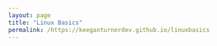 ```yaml
---
layout: page
title: "Linux Basics"
permalink: /https://keeganturnerdev.github.io/linuxbasics
---
```

